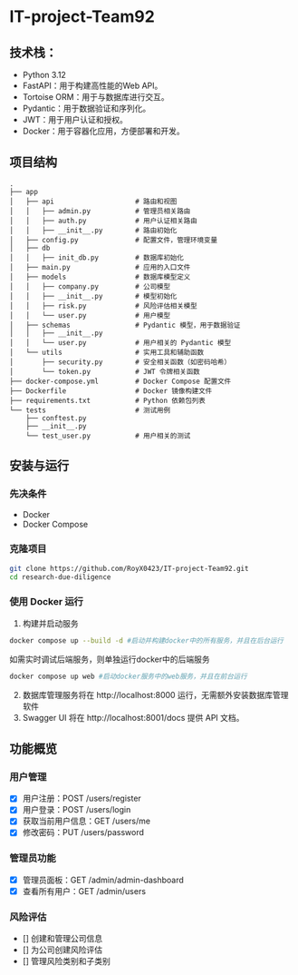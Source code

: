 # IT-project-Team92

## 技术栈：
+ Python 3.12
+ FastAPI：用于构建高性能的Web API。
+ Tortoise ORM：用于与数据库进行交互。
+ Pydantic：用于数据验证和序列化。
+ JWT：用于用户认证和授权。
+ Docker：用于容器化应用，方便部署和开发。
## 项目结构
``` plaintext
.
├── app
│   ├── api                    # 路由和视图
│   │   ├── admin.py           # 管理员相关路由
│   │   ├── auth.py            # 用户认证相关路由
│   │   ├── __init__.py        # 路由初始化
│   ├── config.py              # 配置文件，管理环境变量
│   ├── db
│   │   ├── init_db.py         # 数据库初始化
│   ├── main.py                # 应用的入口文件
│   ├── models                 # 数据库模型定义
│   │   ├── company.py         # 公司模型
│   │   ├── __init__.py        # 模型初始化
│   │   ├── risk.py            # 风险评估相关模型
│   │   └── user.py            # 用户模型
│   ├── schemas                # Pydantic 模型，用于数据验证
│   │   ├── __init__.py
│   │   └── user.py            # 用户相关的 Pydantic 模型
│   └── utils                  # 实用工具和辅助函数
│       ├── security.py        # 安全相关函数（如密码哈希）
│       └── token.py           # JWT 令牌相关函数
├── docker-compose.yml         # Docker Compose 配置文件
├── Dockerfile                 # Docker 镜像构建文件
├── requirements.txt           # Python 依赖包列表
└── tests                      # 测试用例
    ├── conftest.py
    ├── __init__.py
    └── test_user.py           # 用户相关的测试
```
## 安装与运行
### 先决条件
- Docker
- Docker Compose

### 克隆项目
```bash
git clone https://github.com/RoyX0423/IT-project-Team92.git
cd research-due-diligence
```

### 使用 Docker 运行

1. 构建并启动服务
```bash
docker compose up --build -d #启动并构建docker中的所有服务，并且在后台运行
```
如需实时调试后端服务，则单独运行docker中的后端服务
```bash
docker compose up web #启动docker服务中的web服务，并且在前台运行
```

2. 数据库管理服务将在 http://localhost:8000 运行，无需额外安装数据库管理软件
3. Swagger UI 将在 http://localhost:8001/docs 提供 API 文档。

## 功能概览
### 用户管理
- [x] 用户注册：POST /users/register
- [x] 用户登录：POST /users/login
- [x] 获取当前用户信息：GET /users/me
- [x] 修改密码：PUT /users/password
### 管理员功能
- [x] 管理员面板：GET /admin/admin-dashboard
- [x] 查看所有用户：GET /admin/users
### 风险评估
- [] 创建和管理公司信息
- [] 为公司创建风险评估
- [] 管理风险类别和子类别


